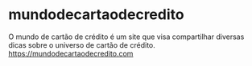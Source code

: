# mundodecartaodecredito
O mundo de cartão de crédito é um site que visa compartilhar diversas dicas sobre o universo de cartão de crédito.   https://mundodecartaodecredito.com
